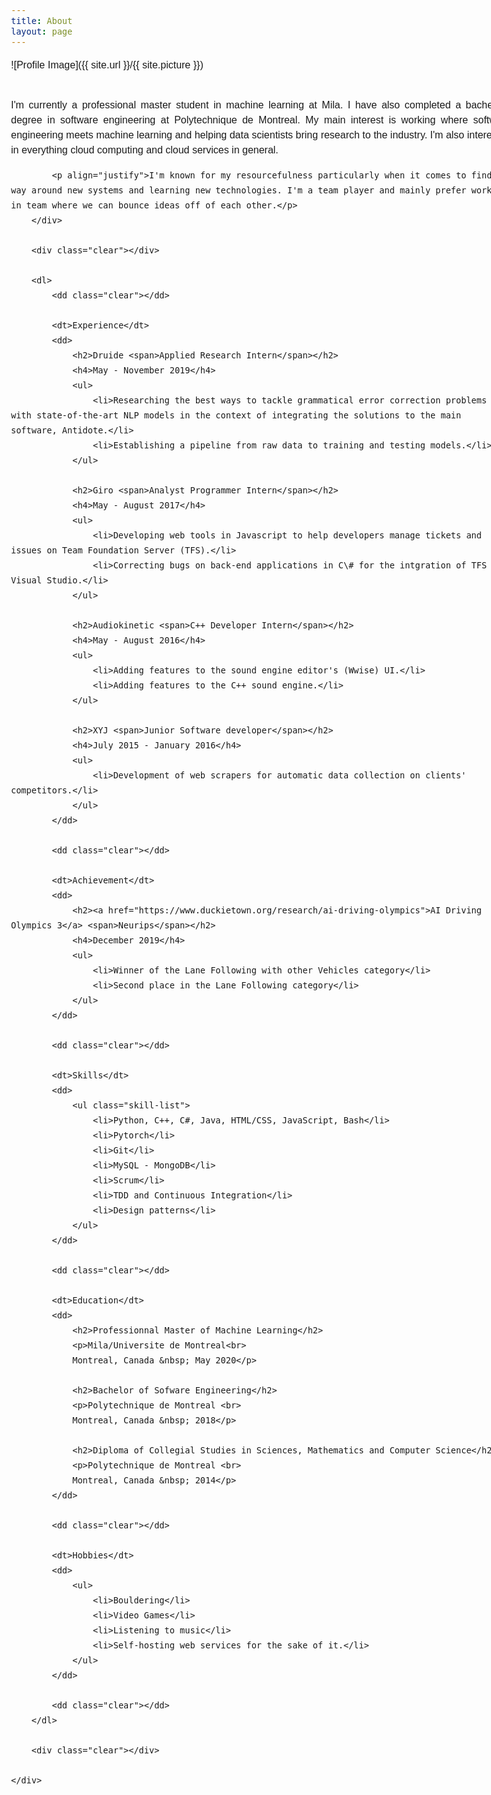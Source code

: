 ```yaml
---
title: About
layout: page
---
```

<style type="text/css">
    * { margin: 0; padding: 0; }
    body { font: 16px Helvetica, Sans-Serif; line-height: 24px; background: url(images/noise.jpg); }
    .clear { clear: both; }
    #page-wrap { width: 800px; margin: 40px auto 60px; }
    #pic { float: right; margin: -30px 0 0 0; }
    h1 { margin: 0 0 16px 0; padding: 0 0 16px 0; font-size: 42px; font-weight: bold; letter-spacing: -2px; border-bottom: 1px solid #999; }
    h2 { font-size: 20px; margin: 0 0 0px 0; position: relative; }
    h2 span { position: absolute; bottom: 0; right: 0; font-style: italic; font-family: Georgia, Serif; font-size: 16px; color: #999; font-weight: normal; }
	h4 { bottom: 0; right: 0; font-style: italic; font-family: Georgia, Serif; font-size: 16px; color: #999; font-weight: normal; text-align: right;}
    p { margin: 0 0 16px 0; }
    ul { margin: 0 0 32px 17px; }
    #objective { width: 500px; float: left; }
    #objective p { font-family: Georgia, Serif; font-style: italic; color: #666; }
    dt { font-style: italic; font-weight: bold; font-size: 18px; text-align: right; padding: 0 26px 0 0; width: 150px; float: left; height: 100px; border-right: 1px solid #999;  }
    dd { width: 600px; float: right; }
    dd.clear { float: none; margin: 0; height: 15px; }
</style>

![Profile Image]({{ site.url }}/{{ site.picture }})

<body>
    <div id="page-wrap">
        <div>
            <p align="justify">I'm currently a professional master student in machine learning at Mila. I have also completed a bachelor's degree in software engineering at Polytechnique de Montreal. My main interest is working where software engineering meets machine learning and helping data scientists bring research to the industry. I'm also interested in everything cloud computing and cloud services in general.</p>

			<p align="justify">I'm known for my resourcefulness particularly when it comes to find my way around new systems and learning new technologies. I'm a team player and mainly prefer working in team where we can bounce ideas off of each other.</p>
        </div>
        
        <div class="clear"></div>
        
        <dl>
            <dd class="clear"></dd>

			<dt>Experience</dt>
            <dd>
				<h2>Druide <span>Applied Research Intern</span></h2>
				<h4>May - November 2019</h4>
                <ul>
                    <li>Researching the best ways to tackle grammatical error correction problems with state-of-the-art NLP models in the context of integrating the solutions to the main software, Antidote.</li>
                    <li>Establishing a pipeline from raw data to training and testing models.</li>
                </ul>

				<h2>Giro <span>Analyst Programmer Intern</span></h2>
				<h4>May - August 2017</h4>
                <ul>
                    <li>Developing web tools in Javascript to help developers manage tickets and issues on Team Foundation Server (TFS).</li>
                    <li>Correcting bugs on back-end applications in C\# for the intgration of TFS to Visual Studio.</li>
                </ul>

				<h2>Audiokinetic <span>C++ Developer Intern</span></h2>
				<h4>May - August 2016</h4>
                <ul>
                    <li>Adding features to the sound engine editor's (Wwise) UI.</li>
                    <li>Adding features to the C++ sound engine.</li>
                </ul>

                <h2>XYJ <span>Junior Software developer</span></h2>
				<h4>July 2015 - January 2016</h4>
                <ul>
                    <li>Development of web scrapers for automatic data collection on clients' competitors.</li>
                </ul>
            </dd>
			
			<dd class="clear"></dd>

            <dt>Achievement</dt>
            <dd>
				<h2><a href="https://www.duckietown.org/research/ai-driving-olympics">AI Driving Olympics 3</a> <span>Neurips</span></h2>
				<h4>December 2019</h4>
                <ul>
                    <li>Winner of the Lane Following with other Vehicles category</li>
                    <li>Second place in the Lane Following category</li>
                </ul>
            </dd>
            
            <dd class="clear"></dd>

			<dt>Skills</dt>
            <dd>
                <ul class="skill-list">
					<li>Python, C++, C#, Java, HTML/CSS, JavaScript, Bash</li>
					<li>Pytorch</li>
					<li>Git</li>
					<li>MySQL - MongoDB</li>
					<li>Scrum</li>
					<li>TDD and Continuous Integration</li>
					<li>Design patterns</li>
				</ul>
            </dd>
            
            <dd class="clear"></dd>
            
            <dt>Education</dt>
            <dd>
                <h2>Professionnal Master of Machine Learning</h2>
                <p>Mila/Universite de Montreal<br>
				Montreal, Canada &nbsp; May 2020</p>

				<h2>Bachelor of Sofware Engineering</h2>
                <p>Polytechnique de Montreal <br>
				Montreal, Canada &nbsp; 2018</p>

				<h2>Diploma of Collegial Studies in Sciences, Mathematics and Computer Science</h2>
                <p>Polytechnique de Montreal <br>
				Montreal, Canada &nbsp; 2014</p>
            </dd>
            
            <dd class="clear"></dd>
            
            <dt>Hobbies</dt>
            <dd>
				<ul>
					<li>Bouldering</li>
                    <li>Video Games</li>
					<li>Listening to music</li>
					<li>Self-hosting web services for the sake of it.</li>
                </ul>
			</dd>
            
            <dd class="clear"></dd>
        </dl>
        
        <div class="clear"></div>
    
    </div>

</body>
